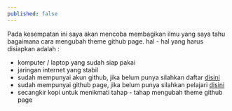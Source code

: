 ```yaml
---
published: false
---
```


Pada kesempatan ini saya akan mencoba membagikan ilmu yang saya tahu bagaimana cara mengubah theme github page.
hal - hal yang harus disiapkan adalah :
- komputer / laptop yang sudah siap pakai
- jaringan internet yang stabil
- sudah mempunyai akun github, jika belum punya silahkan daftar [disini](https://github.com/)
- sudah mempunyai github page, jika belum punya silahkan pelajari [disini](http://adnilriza.github.io/Membuat-Github-Page/)
- secangkir kopi untuk menikmati tahap - tahap mengubah theme github page
